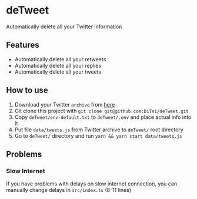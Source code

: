 # deTweet
Automatically delete all your Twitter information

## Features
- Automatically delete all your retweets
- Automatically delete all your replies
- Automatically delete all your tweets

## How to use
1. Download your Twitter `archive` from [here](https://twitter.com/settings/download_your_data)
2. Git clone this project with `git clone git@github.com:DiTsi/deTweet.git`
3. Copy `deTweet/env-default.txt` to `deTweet/.env` and place actual info into it
4. Put file `data/tweets.js` from Twitter archive to `deTweet/` root directory
5. Go to `deTweet/` directory and run `yarn && yarn start data/tweets.js`

## Problems
### Slow Internet
If you have problems with delays on slow internet connection, you can manually change delays in `src/index.ts` (8-11 lines)

